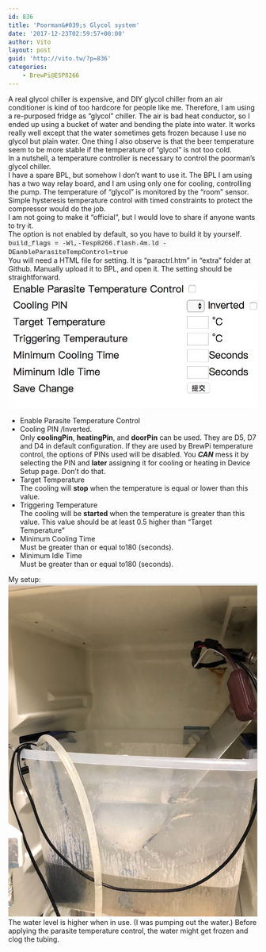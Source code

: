 ```yaml
---
id: 836
title: 'Poorman&#039;s Glycol system'
date: '2017-12-23T02:59:57+00:00'
author: Vito
layout: post
guid: 'http://vito.tw/?p=836'
categories:
    - BrewPi@ESP8266
---
```


A real glycol chiller is expensive, and DIY glycol chiller from an air conditioner is kind of too hardcore for people like me. Therefore, I am using a re-purposed fridge as “glycol” chiller. The air is bad heat conductor, so I ended up using a bucket of water and bending the plate into water. It works really well except that the water sometimes gets frozen because I use no glycol but plain water. One thing I also observe is that the beer temperature seem to be more stable if the temperature of “glycol” is not too cold.  
In a nutshell, a temperature controller is necessary to control the poorman’s glycol chiller.  
I have a spare BPL, but somehow I don’t want to use it. The BPL I am using has a two way relay board, and I am using only one for cooling, controlling the pump. The temperature of “glycol” is monitored by the “room” sensor. Simple hysteresis temperature control with timed constraints to protect the compressor would do the job.  
I am not going to make it “official”, but I would love to share if anyone wants to try it.  
The option is not enabled by default, so you have to build it by yourself.  
<span style="font-family: 'Courier 10 Pitch', Courier, monospace; font-size: 13px; background-color: #f4f4f4;">build\_flags = -Wl,-Tesp8266.flash.4m.ld </span><span style="font-family: 'Courier 10 Pitch', Courier, monospace; font-size: 13px; background-color: #f4f4f4;">-DEanbleParasiteTempControl=true</span>  
You will need a HTML file for setting. It is “paractrl.htm” in “extra” folder at Github. Manually upload it to BPL, and open it. The setting should be straightforward.  
![](/wp-content/uploads/2018/02/paractrl.jpg)

- Enable Parasite Temperature Control
- Cooling PIN /Inverted.  
    Only **coolingPin**, **heatingPin**, and **doorPin** can be used. They are D5, D7 and D4 in default configuration. If they are used by BrewPi temperature control, the options of PINs used will be disabled. You ***CAN*** mess it by selecting the PIN and **later** assigning it for cooling or heating in Device Setup page. Don’t do that.
- Target Temperature  
    The cooling will **stop** when the temperature is equal or lower than this value.
- Triggering Temperature  
    The cooling will be **started** when the temperature is greater than this value. This value should be at least 0.5 higher than “Target Temperature”
- Minimum Cooling Time  
    Must be greater than or equal to180 (seconds).
- Minimum Idle Time  
    Must be greater than or equal to180 (seconds).

My setup:  
![](/wp-content/uploads/2018/02/watertank.jpg)  
The water level is higher when in use. (I was pumping out the water.) Before applying the parasite temperature control, the water might get frozen and clog the tubing.